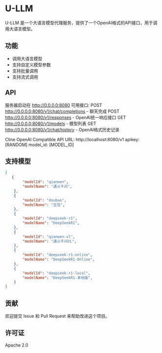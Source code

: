 # U-LLM

U-LLM 是一个大语言模型代理服务，提供了一个OpenAI格式的API接口，用于调用大语言模型。

## 功能

- 调用大语言模型
- 支持自定义模型参数
- 支持批量调用
- 支持流式调用

## API

服务器启动在 http://0.0.0.0:8080
可用接口:
  POST http://0.0.0.0:8080/v1/chat/completions - 聊天完成
  POST http://0.0.0.0:8080/v1/responses - OpenAI统一响应接口
  GET  http://0.0.0.0:8080/v1/models - 模型列表
  GET  http://0.0.0.0:8080/v1/chat/history - OpenAI格式历史记录

Cline OpenAI Compatible API
URL: http://localhost:8080/v1
apikey: [RANDOM]
model_id: [MODEL_ID]


## 支持模型
```json
[
   {
        "modelId": "qianwen",
        "modelName": "通义千问",
    },
    {
        "modelId": "doubao", 
        "modelName": "豆包",
    },
    {
        "modelId": "deepseek-r1",
        "modelName": "DeepSeekR1",
    },
    {
        "modelId": "qianwen-vl",
        "modelName": "通义千问VL",
    },
    {
        "modelId": "deepseek-r1-online",
        "modelName": "DeepSeekR1-Online",
    },
    {
        "modelId": "deepseek-r1-local",
        "modelName": "DeepSeekR1-本地版",
    }
]
```

## 贡献

欢迎提交 Issue 和 Pull Request 来帮助改进这个项目。

## 许可证

Apache 2.0
